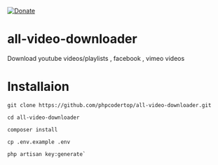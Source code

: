 [![Donate](https://img.shields.io/badge/Donate-PayPal-green.svg)](https://www.paypal.me/AhmedHalima)
# all-video-downloader
Download youtube videos/playlists , facebook , vimeo videos

# Installaion
~~~~
git clone https://github.com/phpcodertop/all-video-downloader.git

cd all-video-downloader

composer install 

cp .env.example .env

php artisan key:generate`
~~~~

